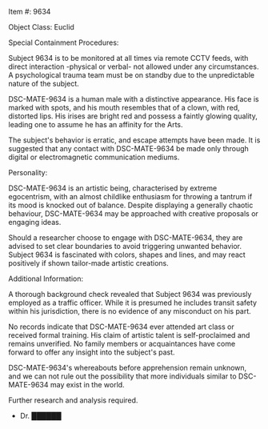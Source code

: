 Item #: 9634

Object Class: Euclid

Special Containment Procedures: 

Subject 9634 is to be monitored at all times via remote CCTV feeds, with direct interaction -physical or verbal- not allowed under any circumstances. A psychological trauma team must be on standby due to the unpredictable nature of the subject. 

DSC-MATE-9634 is a human male with a distinctive appearance. His face is marked with spots, and his mouth resembles that of a clown, with red, distorted lips. His irises are bright red and possess a faintly glowing quality, leading one to assume he has an affinity for the Arts. 

The subject's behavior is erratic, and escape attempts have been made. It is suggested that any contact with DSC-MATE-9634 be made only through digital or electromagnetic communication mediums. 

Personality: 

DSC-MATE-9634 is an artistic being, characterised by extreme egocentrism, with an almost childlike enthusiasm for throwing a tantrum if its mood is knocked out of balance. Despite displaying a generally chaotic behaviour, DSC-MATE-9634 may be approached with creative proposals or engaging ideas. 

Should a researcher choose to engage with DSC-MATE-9634, they are advised to set clear boundaries to avoid triggering unwanted behavior. Subject 9634 is fascinated with colors, shapes and lines, and may react positively if shown tailor-made artistic creations. 

Additional Information:

A thorough background check revealed that Subject 9634 was previously employed as a traffic officer. While it is presumed he includes transit safety within his jurisdiction, there is no evidence of any misconduct on his part. 

No records indicate that DSC-MATE-9634 ever attended art class or received formal training. His claim of artistic talent is self-proclaimed and remains unverified. No family members or acquaintances have come forward to offer any insight into the subject's past. 

DSC-MATE-9634's whereabouts before apprehension remain unknown, and we can not rule out the possibility that more individuals similar to DSC-MATE-9634 may exist in the world. 

Further research and analysis required. 

- Dr. ██████